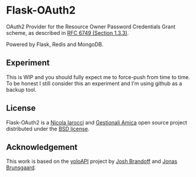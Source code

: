# Flask-OAuth2
OAuth2 Provider for the Resource Owner Password Credentials
Grant scheme, as described in [RFC 6749 (Section 1.3.3)][1].

Powered by Flask, Redis and MongoDB.

## Experiment
This is WIP and you should fully expect me to force-push from time to time. To
be honest I still consider this an experiment and I'm using github as a backup
tool. 

## License
Flask-OAuth2 is a [Nicola Iarocci][5] and [Gestionali Amica][6] open source project
distributed under the [BSD license][7].

## Acknowledgement
This work is based on the [yoloAPI][2] project by [Josh Brandoff][3] and [Jonas Brunsgaard][4].

[1]: http://tools.ietf.org/html/rfc6749#section-1.3.3
[2]: https://github.com/brunsgaard/yoloAPI
[3]: https://github.com/EmergentBehavior
[4]: https://github.com/brunsgaard
[5]: http://nicolaiarocci.com
[6]: http://gestionaleamica.com
[7]: https://github.com/nicolaiarocci/flask-oauth2/blob/master/LICENSE

